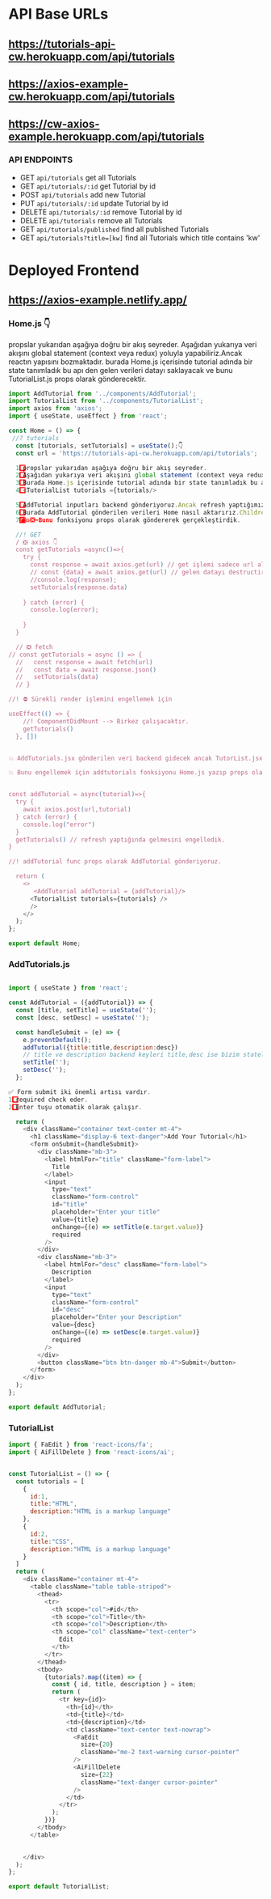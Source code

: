# API Base URLs

## https://tutorials-api-cw.herokuapp.com/api/tutorials

## https://axios-example-cw.herokuapp.com/api/tutorials

## https://cw-axios-example.herokuapp.com/api/tutorials

### API ENDPOINTS

- GET `api/tutorials` get all Tutorials
- GET `api/tutorials/:id` get Tutorial by id
- POST `api/tutorials` add new Tutorial
- PUT `api/tutorials/:id` update Tutorial by id
- DELETE `api/tutorials/:id` remove Tutorial by id
- DELETE `api/tutorials` remove all Tutorials
- GET `api/tutorials/published` find all published Tutorials
- GET `api/tutorials?title=[kw]` find all Tutorials which title contains 'kw'

# Deployed Frontend

## https://axios-example.netlify.app/


### Home.js 👇

propslar yukarıdan aşağıya doğru bir akış seyreder.
Aşağıdan yukarıya veri akışını global statement (context veya redux)
yoluyla yapabiliriz.Ancak reactın yapısını bozmaktadır.
burada Home.js içerisinde tutorial adında bir state tanımladık bu apı den 
gelen verileri datayı saklayacak ve bunu TutorialList.js props olarak gönderecektir.

```js
import AddTutorial from '../components/AddTutorial';
import TutorialList from '../components/TutorialList';
import axios from 'axios';
import { useState, useEffect } from 'react';

const Home = () => {
 //? tutorials
  const [tutorials, setTutorials] = useState();👇
  const url = 'https://tutorials-api-cw.herokuapp.com/api/tutorials';

  1️⃣ propslar yukarıdan aşağıya doğru bir akış seyreder.
  2️⃣ Aşağıdan yukarıya veri akışını global statement (context veya redux) yoluyla yapabiliriz.Ancak reactın yapısını bozmaktadır.
  3️⃣ Burada Home.js içerisinde tutorial adında bir state tanımladık bu apı den gelen verileri datayı saklayacak ve bunu TutorialList.js props olarak gönderecektir.
  4️⃣ <TutorialList tutorials ={tutorials/>

  5️⃣ AddTutorial inputları backend gönderiyoruz.Ancak refresh yaptığımızda bunlar Home gelecek bu yöntem çok effective olmaycaktır.
  6️⃣ Burada AddTutorial gönderilen verileri Home nasıl aktarırız.Children-parent veri akışı yoktur.Home.js içerisinde verileri tutan tutorials güncellenmeli
  7️⃣💣💥❎➡️Bunu fonksiyonu props olarak göndererek gerçekleştirdik.

  //! GET 
  / ❎ axios 👇 
  const getTutorials =async()=>{
    try {
      const response = await axios.get(url) // get işlemi sadece url alır.
      // const {data} = await axios.get(url) // gelen datayı destructiring yaparız
      //console.log(response);
      setTutorials(response.data)
      
    } catch (error) {
      console.log(error);
      
    }
  }

  // ❎ fetch
// const getTutorials = async () => {
  //   const response = await fetch(url)
  //   const data = await response.json()
  //   setTutorials(data)
  // }

//! ⛔ Sürekli render işlemini engellemek için

useEffect(() => {
    //! ComponentDidMount --> Birkez çalışacaktır.
    getTutorials()
  }, [])


💥 AddTutorials.jsx gönderilen veri backend gidecek ancak TutorList.jsx güncellenmeyecektir.

💥 Bunu engellemek için addtutorials fonksiyonu Home.js yazıp props olarak AddTutorial.jsx  gönderiririz.Bu da şunu sağlıyor addtutorials func sayesinde tutorial state güncelleyebiliriz. Ancak AAddTutorials.jsx yazarsak yukarı veri taşıma işlemi yapamayız.


const addTutorial = async(tutorial)=>{
  try {
    await axios.post(url,tutorial) 
  } catch (error) {
    console.log("error") 
  }
  getTutorials() // refresh yaptığında gelmesini engelledik.
}

//! addTutorial func props olarak AddTutorial gönderiyoruz.

  return (
    <>
       <AddTutorial addTutorial = {addTutorial}/>
      <TutorialList tutorials={tutorials} />
      />
    </>
  );
};

export default Home;

```
### AddTutorials.js

```js

import { useState } from 'react';

const AddTutorial = ({addTutorial}) => {
  const [title, setTitle] = useState('');
  const [desc, setDesc] = useState('');

  const handleSubmit = (e) => {
    e.preventDefault();
    addTutorial({title:title,description:desc})
    // title ve description backend keyleri title,desc ise bizim statelerimiz
    setTitle('');
    setDesc('');
  };

✅ Form submit iki önemli artısı vardır.
1️⃣ required check eder.
2️⃣ Enter tuşu otomatik olarak çalışır.

  return (
    <div className="container text-center mt-4">
      <h1 className="display-6 text-danger">Add Your Tutorial</h1>
      <form onSubmit={handleSubmit}>
        <div className="mb-3">
          <label htmlFor="title" className="form-label">
            Title
          </label>
          <input
            type="text"
            className="form-control"
            id="title"
            placeholder="Enter your title"
            value={title}
            onChange={(e) => setTitle(e.target.value)}
            required
          />
        </div>
        <div className="mb-3">
          <label htmlFor="desc" className="form-label">
            Description
          </label>
          <input
            type="text"
            className="form-control"
            id="desc"
            placeholder="Enter your Description"
            value={desc}
            onChange={(e) => setDesc(e.target.value)}
            required
          />
        </div>
        <button className="btn btn-danger mb-4">Submit</button>
      </form>
    </div>
  );
};

export default AddTutorial;

```

### TutorialList

```js
import { FaEdit } from 'react-icons/fa';
import { AiFillDelete } from 'react-icons/ai';


const TutorialList = () => {
  const tutorials = [
    {
      id:1,
      title:"HTML",
      description:"HTML is a markup language"
    },
    {
      id:2,
      title:"CSS",
      description:"HTML is a markup language"
    }
  ]
  return (
    <div className="container mt-4">
      <table className="table table-striped">
        <thead>
          <tr>
            <th scope="col">#id</th>
            <th scope="col">Title</th>
            <th scope="col">Description</th>
            <th scope="col" className="text-center">
              Edit
            </th>
          </tr>
        </thead>
        <tbody>
          {tutorials?.map((item) => {
            const { id, title, description } = item;
            return (
              <tr key={id}>
                <th>{id}</th>
                <td>{title}</td>
                <td>{description}</td>
                <td className="text-center text-nowrap">
                  <FaEdit
                    size={20}
                    className="me-2 text-warning cursor-pointer"
                  />
                  <AiFillDelete
                    size={22}
                    className="text-danger cursor-pointer"
                  />
                </td>
              </tr>
            );
          })}
        </tbody>
      </table>

      
    </div>
  );
};

export default TutorialList;



```
